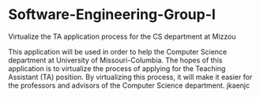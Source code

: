 # Software-Engineering-Group-I
Virtualize the TA application process for the CS department at Mizzou

This application will be used in order to help the Computer Science department at University of Missouri-Columbia.  The hopes of this application is to virtualize the process of applying for the Teaching Assistant (TA) position. By virtualizing this process, it will make it easier for the professors and advisors of the Computer Science department.
jkaenjc